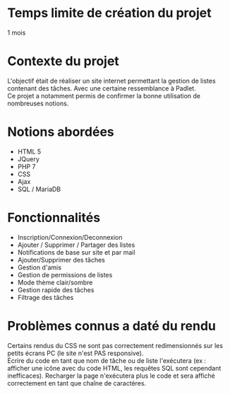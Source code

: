 # Temps limite de création du projet
1 mois

# Contexte du projet
L'objectif était de réaliser un site internet permettant la gestion de listes contenant des tâches. Avec une certaine ressemblance à Padlet.  
Ce projet a notamment permis de confirmer la bonne utilisation de nombreuses notions.

# Notions abordées
* HTML 5  
* JQuery  
* PHP 7  
* CSS  
* Ajax  
* SQL / MariaDB  

# Fonctionnalités
* Inscription/Connexion/Deconnexion  
* Ajouter / Supprimer / Partager des listes  
* Notifications de base sur site et par mail  
* Ajouter/Supprimer des tâches  
* Gestion d'amis  
* Gestion de permissions de listes  
* Mode thème clair/sombre  
* Gestion rapide des tâches  
* Filtrage des tâches  

# Problèmes connus a daté du rendu
Certains rendus du CSS ne sont pas correctement redimensionnés sur les petits écrans PC (le site n'est PAS responsive).  
Écrire du code en tant que nom de tâche ou de liste l'exécutera (ex : afficher une icône avec du code HTML, les requêtes SQL sont cependant inefficaces). Recharger la page n'exécutera plus le code et sera affiché correctement en tant que chaîne de caractères.
